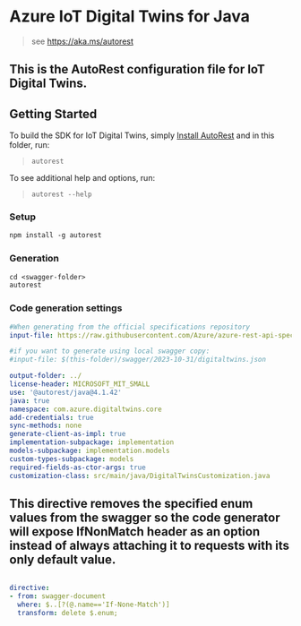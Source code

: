 # Azure IoT Digital Twins for Java

> see https://aka.ms/autorest

This is the AutoRest configuration file for IoT Digital Twins.
---
## Getting Started

To build the SDK for IoT Digital Twins, simply [Install AutoRest](https://aka.ms/autorest) and in this folder, run:

> `autorest`

To see additional help and options, run:

> `autorest --help`

### Setup
```ps
npm install -g autorest
```

### Generation

```ps
cd <swagger-folder>
autorest
```

### Code generation settings

``` yaml
#When generating from the official specifications repository
input-file: https://raw.githubusercontent.com/Azure/azure-rest-api-specs/764484f6d4d2eeace159a19d3df364abc0645c7e/specification/digitaltwins/data-plane/Microsoft.DigitalTwins/stable/2023-10-31/digitaltwins.json

#if you want to generate using local swagger copy:
#input-file: $(this-folder)/swagger/2023-10-31/digitaltwins.json

output-folder: ../
license-header: MICROSOFT_MIT_SMALL
use: '@autorest/java@4.1.42'
java: true
namespace: com.azure.digitaltwins.core
add-credentials: true
sync-methods: none
generate-client-as-impl: true
implementation-subpackage: implementation
models-subpackage: implementation.models
custom-types-subpackage: models
required-fields-as-ctor-args: true
customization-class: src/main/java/DigitalTwinsCustomization.java
```

## This directive removes the specified enum values from the swagger so the code generator will expose IfNonMatch header as an option instead of always attaching it to requests with its only default value.

``` yaml

directive:
- from: swagger-document
  where: $..[?(@.name=='If-None-Match')]
  transform: delete $.enum;
```
